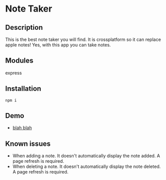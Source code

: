 # Note Taker

## Description
This is the best note taker you will find. It is crossplatform so it can replace apple notes! Yes, with this app you can take notes. 

## Modules

express

## Installation

```
npm i 
```


## Demo
* [blah blah](www.googledrivelink.cxm)





## Known issues
* When adding a note. It doesn't automatically display the note added. A page refresh is required.
* When deleting a note. It doesn't automatically display the note deleted. A page refresh is required.